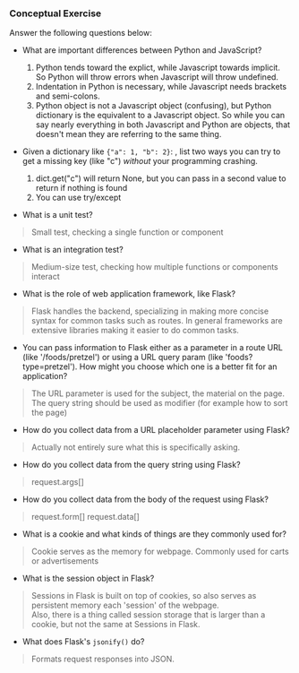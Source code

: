 ### Conceptual Exercise

Answer the following questions below:

- What are important differences between Python and JavaScript?
	1) Python tends toward the explict, while Javascript towards implicit.  So Python will throw errors when Javascript will throw undefined.
	2) Indentation in Python is necessary, while Javascript needs brackets and semi-colons.
	3) Python object is not a Javascript object (confusing), but Python dictionary is the equivalent to a Javascript object.  So while you can
	say nearly everything in both Javascript and Python are objects, that doesn't mean they are referring to the same thing.

- Given a dictionary like ``{"a": 1, "b": 2}``: , list two ways you
  can try to get a missing key (like "c") *without* your programming
  crashing.

	1) dict.get("c") will return None, but you can pass in a second value to return if nothing is found
	2) You can use try/except

- What is a unit test?
>Small test, checking a single function or component

- What is an integration test?
>Medium-size test, checking how multiple functions or components interact

- What is the role of web application framework, like Flask?
>Flask handles the backend, specializing in making more concise syntax for common tasks such as routes.  In general frameworks are
extensive libraries making it easier to do common tasks.

- You can pass information to Flask either as a parameter in a route URL
  (like '/foods/pretzel') or using a URL query param (like
  'foods?type=pretzel'). How might you choose which one is a better fit
  for an application?
>The URL parameter is used for the subject, the material on the page. 
>The query string should be used as modifier (for example how to sort the page)

- How do you collect data from a URL placeholder parameter using Flask?
>Actually not entirely sure what this is specifically asking.

- How do you collect data from the query string using Flask?
>request.args[]
- How do you collect data from the body of the request using Flask?
>request.form[]
>request.data[]

- What is a cookie and what kinds of things are they commonly used for?
>Cookie serves as the memory for webpage. Commonly used for carts or advertisements 

- What is the session object in Flask?
>Sessions in Flask is built on top of cookies, so also serves as persistent memory each 'session' of the webpage.  
>Also, there is a thing called session storage that is larger than a cookie, but not the same at Sessions in Flask.	

- What does Flask's `jsonify()` do?
>Formats request responses into JSON. 
